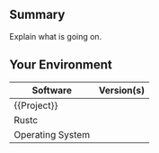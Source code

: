 ## Summary
Explain what is going on.

## Your Environment
| Software         | Version(s) |
| ---------------- | ---------- |
| {{Project}}      |
| Rustc            |
| Operating System |

